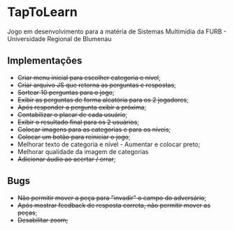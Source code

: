 # TapToLearn

Jogo em desenvolvimento para a matéria de Sistemas Multimídia da FURB - Universidade Regional de Blumenau

## Implementações
* ~~Criar menu inicial para escolher categoria e nível~~;
* ~~Criar arquivo JS que retorna as perguntas e respostas~~;
* ~~Sortear 10 perguntas para o jogo~~;
* ~~Exibir as perguntas de forma aleatória para os 2 jogadores~~;
* ~~Após responder a pergunta exibir a próxima~~;
* ~~Contabilizar o placar de cada usuário~~;
* ~~Exibir o resultado final para os 2 usuários~~;
* ~~Colocar imagens para as categorias e para os níveis~~;
* ~~Colocar um botão para reiniciar o jogo~~;
* Melhorar texto de categoria e nível - Aumentar e colocar preto;
* Melhorar qualidade da imagem de categorias
* ~~Adicionar áudio ao acertar / errar~~;

## Bugs
* ~~Não permitir mover a peça para "invadir" o campo do adversário~~;
* ~~Após mostrar feedback de resposta correta, não permitir mover as peças~~;
* ~~Desabilitar zoom;~~
